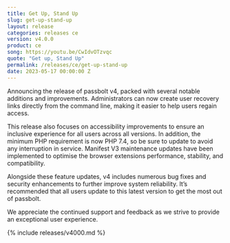 ```yaml
---
title: Get Up, Stand Up
slug: get-up-stand-up
layout: release
categories: releases ce
version: v4.0.0
product: ce
song: https://youtu.be/CwIdvOTzvqc
quote: "Get up, Stand Up"
permalink: /releases/ce/get-up-stand-up
date: 2023-05-17 00:00:00 Z
---
```

Announcing the release of passbolt v4, packed with several notable additions and improvements. Administrators can now create user recovery links directly from the command line, making it easier to help users regain access.

This release also focuses on accessibility improvements to ensure an inclusive experience for all users across all versions. In addition, the minimum PHP requirement is now PHP 7.4, so be sure to update to avoid any interruption in service. Manifest V3 maintenance updates have been implemented to optimise the browser extensions performance, stability, and compatibility. 

Alongside these feature updates, v4 includes numerous bug fixes and security enhancements to further improve system reliability. It’s recommended that all users update to this latest version to get the most out of passbolt. 

We appreciate the continued support and feedback as we strive to provide an exceptional user experience. 


{% include releases/v4000.md %}

